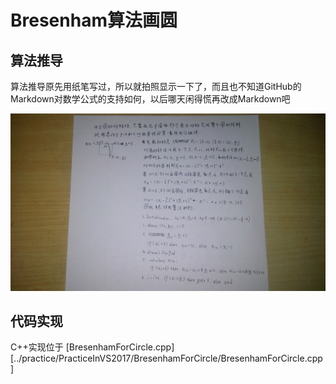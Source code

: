 # Bresenham算法画圆

## 算法推导

算法推导原先用纸笔写过，所以就拍照显示一下了，而且也不知道GitHub的Markdown对数学公式的支持如何，以后哪天闲得慌再改成Markdown吧

![BresenhamForCircleInMath](./image/BresenhamForCircle.jpg)



## 代码实现

C++实现位于 [BresenhamForCircle.cpp][../practice/PracticeInVS2017/BresenhamForCircle/BresenhamForCircle.cpp]

